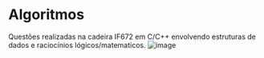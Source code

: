 # Algoritmos

Questões realizadas na cadeira IF672 em C/C++ envolvendo estruturas de dados e raciocínios lógicos/matematicos.
![image](https://github.com/agaf2/Algoritmos/assets/119670807/ddd4c3f0-5c2f-43fc-b0a6-b6dab23607f0)
